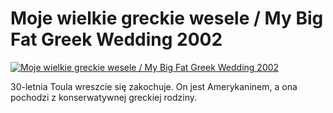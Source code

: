 Moje wielkie greckie wesele / My Big Fat Greek Wedding 2002 
=============
[![Moje wielkie greckie wesele / My Big Fat Greek Wedding 2002 ](http://vidos.pl/images/player.gif)](http://vidos.pl/moje-wielkie-greckie-wesele-my-big-fat-greek-wedding-2002)

 30-letnia Toula wreszcie się zakochuje. On jest Amerykaninem, a ona pochodzi z konserwatywnej greckiej rodziny.
